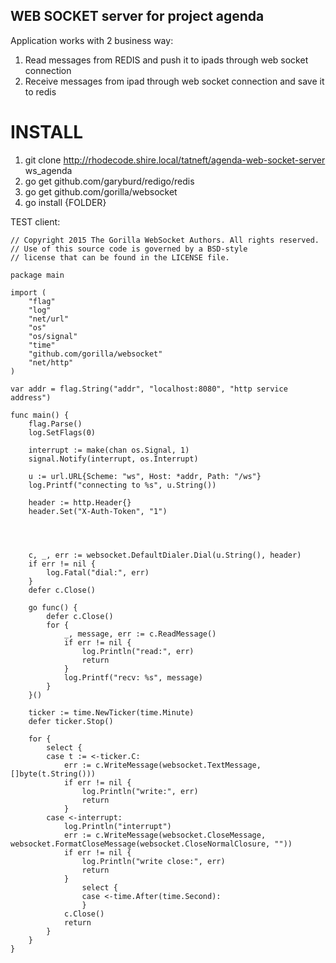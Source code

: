 WEB SOCKET server for project agenda
------------------------------------
Application works with 2 business way:
1. Read messages from REDIS and push it to ipads through web socket connection
2. Receive messages from ipad through web socket connection and save it to redis


INSTALL
=======
1. git clone http://rhodecode.shire.local/tatneft/agenda-web-socket-server ws_agenda
2. go get github.com/garyburd/redigo/redis
3. go get github.com/gorilla/websocket
4. go install {FOLDER}


TEST client:

```
// Copyright 2015 The Gorilla WebSocket Authors. All rights reserved.
// Use of this source code is governed by a BSD-style
// license that can be found in the LICENSE file.

package main

import (
	"flag"
	"log"
	"net/url"
	"os"
	"os/signal"
	"time"
	"github.com/gorilla/websocket"
	"net/http"
)

var addr = flag.String("addr", "localhost:8080", "http service address")

func main() {
	flag.Parse()
	log.SetFlags(0)

	interrupt := make(chan os.Signal, 1)
	signal.Notify(interrupt, os.Interrupt)

	u := url.URL{Scheme: "ws", Host: *addr, Path: "/ws"}
	log.Printf("connecting to %s", u.String())

	header := http.Header{}
	header.Set("X-Auth-Token", "1")




	c, _, err := websocket.DefaultDialer.Dial(u.String(), header)
	if err != nil {
		log.Fatal("dial:", err)
	}
	defer c.Close()

	go func() {
		defer c.Close()
		for {
			_, message, err := c.ReadMessage()
			if err != nil {
				log.Println("read:", err)
				return
			}
			log.Printf("recv: %s", message)
		}
	}()

	ticker := time.NewTicker(time.Minute)
	defer ticker.Stop()

	for {
		select {
		case t := <-ticker.C:
			err := c.WriteMessage(websocket.TextMessage, []byte(t.String()))
			if err != nil {
				log.Println("write:", err)
				return
			}
		case <-interrupt:
			log.Println("interrupt")
			err := c.WriteMessage(websocket.CloseMessage, websocket.FormatCloseMessage(websocket.CloseNormalClosure, ""))
			if err != nil {
				log.Println("write close:", err)
				return
			}
				select {
				case <-time.After(time.Second):
				}
			c.Close()
			return
		}
	}
}
```